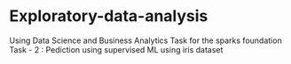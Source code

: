 # Exploratory-data-analysis
Using Data Science and Business Analytics
Task for the sparks foundation
Task - 2 : Pediction using supervised ML using iris dataset
